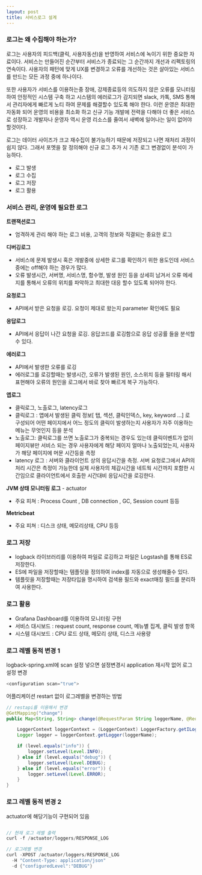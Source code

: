 ```yaml
---
layout: post
title: 서비스로그 설계
---
```

### 로그는 왜 수집해야 하는가?
<p>로그는 사용자의 피드백(클릭, 사용자동선)을 반영하여 서비스에 녹이기 위한 중요한 자료이다. 서비스는 만들어진 순간부터 서비스가 종료되는 그 순간까지 개선과 리펙토링의 연속이다. 사용자의 패턴에 맞게 UX를 변경하고 오류를 개선하는 것은 살아있는 서비스를 만드는 모든 과정 중에 하나이다.</p>
<p>또한 사용자가 서비스를 이용하는중 장애, 강제종료등의 의도하지 않은 오류를 모니터링하여 안정적인 시스템 구축 하고 시스템의 에러로그가 감지되면 slack, 카톡, SMS 통해서 관리자에게 빠르게 노티 하여 문제를 해결할수 있도록 해야 한다.  이런 운영은 최대한 자동화 되어 운영의 비용을 최소화 하고 신규 기능 개발에 전력을 다해야 더 좋은 서비스로 성장하고 개발자나 운영자 역시 운영 리소스를 줄여서 새벽에 일어나는 일이 없어야 할것이다.</p>
<p>로그는 데이터 사이즈가 크고 재수집이 불가능하기 때문에 저장되고 나면 재처리 과정이 쉽지 않다. 그래서 포멧을 잘 정의해야 신규 로그 추가 시 기존 로그 변경없이 분석이 가능하다.</p>

+ 로그 발생 
+ 로그 수집
+ 로그 저장
+ 로그 활용

### 서비스 관리, 운영에 필요한 로그

**트랜잭션로그**
+ 엄격하게 관리 해야 하는 로그 비용, 고객의 정보와 직결되는 중요한 로그

**디버깅로그**
+ 서비스에 문제 발생시 혹은 개발중에 상세한 로그를 확인하기 위한 용도인데 서비스중에는 off해야 하는 경우가 많다.
+ 오류 발생시간, 서버명, 서비스명, 함수명, 발생 원인 등을 상세히 남겨서 오류 메세지를 통해서 오류의 위치를 파악하고 최대한 대응 할수 있도록 되어야 한다.

**요청로그**
+ API에서 받은 요청을 로깅. 요청이 제대로 왔는지 parameter 확인에도 필요

**응답로그**
+ API에서 응답이 나간 요청을 로깅.  응답코드를 로깅함으로 응답 성공률 들을 분석할수 있다.

**에러로그**
+ API에서 발생한 오류를 로깅
+ 에러로그를 로깅할때는 발생시간, 오류가 발생된 원인, 소스위치 등을 필터링 해서 표현해야 오류의 원인을  로그에서 바로 찾아 빠르게 복구 가능하다.

**앱로그**
+ 클릭로그, 노출로그, latency로그
+ 클릭로그 : 앱에서 발생된 클릭 정보[ 탭, 섹션, 클릭인덱스, key, keyword ...] 로 구성되어 어떤 페이지에서 어느 정도의 클릭이 발생하는지 사용자가 자주 이용하는 메뉴는 무엇인지 등을 분석
+ 노출로그: 클릭로그를 쓰면 노출로그가 중복되는 경우도 있는데 클릭이벤트가 없이 페이지뷰만 서비스 되는 경우 사용자에게 해당 페이지 얼마나 노출되었는지, 사용자가 해당  페이지에 머문 시간등을 측정
+ latency 로그 : 서버와 클라이언트 상의 응답시간을 측정. 서버 요청로그에서 API의 처리 시간은 측정이 가능한데 실제 사용자의 체감시간을 네트웍 시간까지 포함한 시간임으로 클라이언트에서 호출한 시간대비 응답시간을 로깅한다.

**JVM  상태 모니터링 로그** - actuator
+ 주요 피쳐 : Process Count , DB connection , GC, Session count 등등

**Metricbeat**
+ 주요 피쳐 :  디스크 상태, 메모리상태, CPU 등등

### 로그 저장
+ logback 라이브러리를 이용하여 파일로 로깅하고 파일은 Logstash를 통해 ES로 저장한다.
+ ES에 파일을 저장할때는 템플릿을 정의하여 index를 자동으로 생성해줄수 있다.
+ 템플릿을 저장할때는 저장타입을 명시하여 검색용 필드와 exact매칭 필드를 분리하여 사용한다.

### 로그 활용
+ Grafana Dashboard를 이용하여 모니터링 구현
+ 서비스 대시보드 : request count, response count, 메뉴별 집계, 클릭 발생 항목
+ 시스템 대시보드 : CPU 로드 상태, 메모리 상태, 디스크 사용량

### 로그 레벨 동적 변경 1
logback-spring.xml에 scan 설정 넣으면 설정변경시 application 재시작 없어 로그 설정 변경 

```java
<configuration scan="true">
```

어플리케이션  restart 없이 로그레벨을 변경하는 방법

```java
// restapi를 이용해서 변경
@GetMapping("change")
public Map<String, String> change(@RequestParam String loggerName, @RequestParam String level) {

    LoggerContext loggerContext = (LoggerContext) LoggerFactory.getILoggerFactory();
    Logger logger = loggerContext.getLogger(loggerName);

    if (level.equals("info")) {
        logger.setLevel(Level.INFO);
    } else if (level.equals("debug")) {
        logger.setLevel(Level.DEBUG);
    } else if (level.equals("error")) {
        logger.setLevel(Level.ERROR);
    }
}
```

### 로그 레벨 동적 변경 2

actuator에 해당기능이 구현되어 있음

```java

// 현재 로그 레벨 출력
curl -f /actuator/loggers/RESPONSE_LOG

// 로그레벨 변경
curl -XPOST /actuator/loggers/RESPONSE_LOG
  -H "Content-Type: application/json"
  -d {"configuredLevel":"DEBUG"}
```